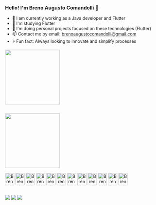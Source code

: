 ### Hello! I'm Breno Augusto Comandolli 👋

- 🔭 I am currently working as a Java developer and Flutter
- 🌱 I'm studying Flutter
- 👯 I'm doing personal projects focused on these technologies (Flutter)
- 📫 Contact me by email: brenoaugustocomandolli@gmail.com
- ⚡ Fun fact: Always looking to innovate and simplify processes

<div>
    <a href="https://github.com/BrenoAugustoComandolli">
    <img height="180em" src="https://github-readme-stats.vercel.app/api?username=BrenoAugustoComandolli&show_icons=true&theme=dracula&include_all_commits=true&count_private=true&title_color=2288dd&icon_color=2288dd&border_color=2288dd&locale=en">
<div>
     
 ##
    
<div>
    <img height="180em" src="https://github-readme-stats.vercel.app/api/top-langs/?username=BrenoAugustoComandolli&layout=compact&langs_count=10&theme=dracula&title_color=2288dd&border_color=2288dd&locale=en">
</div>
    
<div style="display: inline-block"><br>
   <img style="text-align: center" alt="Breno-Js" height="40" width="30" src="https://icongr.am/devicon/javascript-original.svg?size=82&color=2288dd">
   <img style="text-align: center" alt="Breno-html" height="40" width="30" src="https://icongr.am/devicon/html5-original.svg?size=82&color=2288dd">
   <img style="text-align: center" alt="Breno-css" height="40" width="30" src="https://icongr.am/devicon/css3-original.svg?size=82&color=2288dd">
   <img style="text-align: center" alt="Breno-Java" height="40" width="30" src="https://icongr.am/devicon/java-original.svg?size=82&color=2288dd">
   <img style="text-align: center" alt="Breno-mongo" height="40" width="30" src="https://icongr.am/devicon/mongodb-original.svg?size=82&color=2288dd">
   <img style="text-align: center" alt="Breno-my-sql" height="40" width="30" src="https://icongr.am/devicon/mysql-original.svg?size=82&color=2288dd">
   <img style="text-align: center" alt="Breno-spring" height="40" width="30" src="https://cdn.jsdelivr.net/gh/devicons/devicon/icons/spring/spring-original.svg">
   <img style="text-align: center" alt="Breno-oracle" height="40" width="30" src="https://cdn.jsdelivr.net/gh/devicons/devicon/icons/oracle/oracle-original.svg">
   <img style="text-align: center" alt="Breno-flutter" height="40" width="30" src="https://cdn.jsdelivr.net/gh/devicons/devicon/icons/flutter/flutter-original.svg">
   <img style="text-align: center" alt="Breno-dart" height="40" width="30" src="https://cdn.jsdelivr.net/gh/devicons/devicon/icons/dart/dart-original.svg">
   <img style="text-align: center" alt="Breno-docker" height="40" width="30" src="https://cdn.jsdelivr.net/gh/devicons/devicon/icons/docker/docker-original.svg">
   <img style="text-align: center" alt="Breno-python" height="40" width="30" src="https://cdn.jsdelivr.net/gh/devicons/devicon/icons/python/python-original.svg">
</div>
  
  ##
  
<div>
    <a href="https://www.linkedin.com/in/breno-augusto-comandolli-0217b5196/" target="_blank"><img src="https://img.shields.io/badge/LinkedIn-0077B5?style=for-the-badge&logo=linkedin&logoColor=white" target="_blank"></a>
    <a href="mailto:brenoaugustocomandolli@gmail.com" target="__blank"><img src="https://img.shields.io/badge/Gmail-D14836?style=for-the-badge&logo=gmail&logoColor=white" target="_blank"></a>
    <a href="https://www.instagram.com/comandolli_9/" target="_blank"><img src="https://img.shields.io/badge/Instagram-E4405F?style=for-the-badge&logo=instagram&logoColor=white" target="_blank"></a>
      
  <!-- ![snake gif](https://github.com/BrenoAugustoComandolli/BrenoAugustoComandolli/blob/output/github-contribution-grid-snake.svg) -->
</div>
